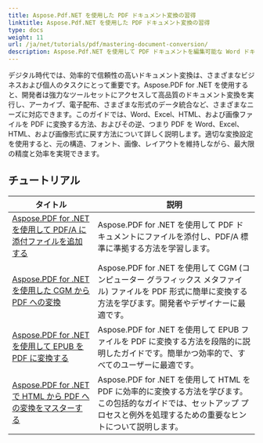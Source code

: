 ```yaml
---
title: Aspose.Pdf.NET を使用した PDF ドキュメント変換の習得
linktitle: Aspose.Pdf.NET を使用した PDF ドキュメント変換の習得
type: docs
weight: 11
url: /ja/net/tutorials/pdf/mastering-document-conversion/
description: Aspose.Pdf.NET を使用して PDF ドキュメントを編集可能な Word ドキュメント形式に簡単に変換する方法を学びます。
---
```


デジタル時代では、効率的で信頼性の高いドキュメント変換は、さまざまなビジネスおよび個人のタスクにとって重要です。Aspose.PDF for .NET を使用すると、開発者は強力なツールセットにアクセスして高品質のドキュメント変換を実行し、アーカイブ、電子配布、さまざまな形式のデータ統合など、さまざまなニーズに対応できます。このガイドでは、Word、Excel、HTML、および画像ファイルを PDF に変換する方法、およびその逆、つまり PDF を Word、Excel、HTML、および画像形式に戻す方法について詳しく説明します。適切な変換設定を使用すると、元の構造、フォント、画像、レイアウトを維持しながら、最大限の精度と効率を実現できます。

## チュートリアル
| タイトル | 説明 |
| --- | --- | 
| [Aspose.PDF for .NET を使用して PDF/A に添付ファイルを追加する](./adding-attachment-to-pdfa/) | Aspose.PDF for .NET を使用して PDF ドキュメントにファイルを添付し、PDF/A 標準に準拠する方法を学習します。 | 
| [Aspose.PDF for .NET を使用した CGM から PDF への変換](./convert-cgm-to-pdf/) | Aspose.PDF for .NET を使用して CGM (コンピューター グラフィックス メタファイル) ファイルを PDF 形式に簡単に変換する方法を学びます。開発者やデザイナーに最適です。 |  
| [Aspose.PDF for .NET を使用して EPUB を PDF に変換する](./convert-epub-to-pdf/) | Aspose.PDF for .NET を使用して EPUB ファイルを PDF に変換する方法を段階的に説明したガイドです。簡単かつ効率的で、すべてのユーザーに最適です。 |   
| [Aspose.PDF for .NET で HTML から PDF への変換をマスターする](./mastering-html-to-pdf/) | Aspose.PDF for .NET を使用して HTML を PDF に効率的に変換する方法を学びます。この包括的なガイドでは、セットアップ プロセスと例外を処理するための重要なヒントについて説明します。 |  